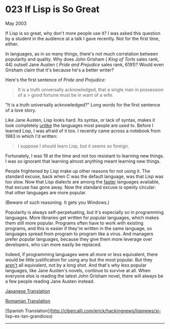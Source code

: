 # 023 If Lisp is So Great


  
 
  
 May 2003   
  
 If Lisp is so great, why don't more people use it? I was asked this question by a student in the audience at a talk I gave recently. Not for the first time, either.   
  
 In languages, as in so many things, there's not much correlation between popularity and quality. Why does John Grisham ( _King of Torts_ sales rank, 44) outsell Jane Austen ( _Pride and Prejudice_ sales rank, 6191)? Would even Grisham claim that it's because he's a better writer?   
  
 Here's the first sentence of _Pride and Prejudice:_ 

 > It is a truth universally acknowledged, that a single man in possession of a > good fortune must be in want of a wife. 

 "It is a truth universally acknowledged?" Long words for the first sentence of a love story.   
  
 Like Jane Austen, Lisp looks hard. Its syntax, or lack of syntax, makes it look completely [unlike](https://sep.yimg.com/ty/cdn/paulgraham/acl2.lisp?t=1595850613&) the languages most people are used to. Before I learned Lisp, I was afraid of it too. I recently came across a notebook from 1983 in which I'd written: 

 > I suppose I should learn Lisp, but it seems so foreign. 

 Fortunately, I was 19 at the time and not too resistant to learning new things. I was so ignorant that learning almost anything meant learning new things.   
  
 People frightened by Lisp make up other reasons for not using it. The standard excuse, back when C was the default language, was that Lisp was too slow. Now that Lisp dialects are among the [faster](http://shootout.alioth.debian.org/benchmark.php?test=nestedloop&lang=all&sort=cpu) languages available, that excuse has gone away. Now the standard excuse is openly circular: that other languages are more popular.   
  
 (Beware of such reasoning. It gets you Windows.)   
  
 Popularity is always self-perpetuating, but it's especially so in programming languages. More libraries get written for popular languages, which makes them still more popular. Programs often have to work with existing programs, and this is easier if they're written in the same language, so languages spread from program to program like a virus. And managers prefer popular languages, because they give them more leverage over developers, who can more easily be replaced.   
  
 Indeed, if programming languages were all more or less equivalent, there would be little justification for using any but the most popular. But they [aren't](icad.html) all equivalent, not by a long shot. And that's why less popular languages, like Jane Austen's novels, continue to survive at all. When everyone else is reading the latest John Grisham novel, there will always be a few people reading Jane Austen instead.   
  
 
  
 
  
 
  
 [Japanese Translation](http://www.shiro.dreamhost.com/scheme/trans/iflisp-j.html)   
  
 [Romanian Translation](http://ro.goobix.com/pg/iflisp/)   
  
 
  
 [Spanish Translation](http://cibercalli.com/erick/hackingnews/lispnews/si- lisp-es-tan-grandioso)   
  
 
  
 
  
 
  
 
  
 

 
* * *
 

 


